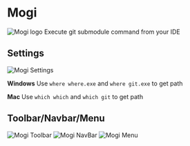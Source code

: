 # Mogi
![Mogi logo](https://i.imgur.com/4WZpK73.png)
Execute git submodule command from your IDE

## Settings
![Mogi Settings](https://i.imgur.com/XRU2AYE.png)

**Windows**
Use `where where.exe` and `where git.exe` to get path

**Mac**
Use `which which` and `which git` to get path

## Toolbar/Navbar/Menu
![Mogi Toolbar](https://i.imgur.com/RANSAwj.png)
![Mogi NavBar](https://i.imgur.com/HhPPZsF.png)
![Mogi Menu](https://i.imgur.com/in1LnVu.png)
